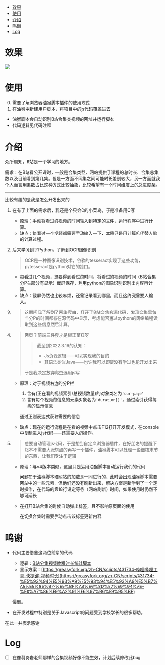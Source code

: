 - [效果](#效果)
- [使用](#使用)
- [介绍](#介绍)
- [鸣谢](#鸣谢)
- [Log](#log)

# 效果
![](https://cdn.jsdelivr.net/gh/zweix123/BilibiliProgressBar/img/ege.png)

# 使用

0. 需要了解浏览器油猴脚本插件的使用方式
1. 在油猴中新建用户脚本，将项目中的js代码覆盖进去

+ 油猴脚本会自动识别B站合集类视频的网址并运行脚本
+ 代码逻辑见代码注释

# 介绍

众所周知，B站是一个学习的地方。

需求：在B站看公开课时，一般是合集类型，网站提供了课程的总时长、合集总集数以及目前看到第几集。但是一方面不同集之间可能时长差别较大，另一方面就我个人而言用集数占比这种方式比较抽象，比较希望有一个时间维度上的总进度条。

-----

比较有趣的是我是怎么开发出来的
1. 在有了上面的需求后，我还是个只会C的小菜鸟，于是准备用C写
	+ 原理：手动将看过的视频的时间输入到特定的文件，运行程序中进行计算。
	+ 缺点：每看过一个视频都需要手动输入一下，本质只是用计算机代替人脑的计算过程。

2. 后来学习到了Python，了解到OCR图像识别
	>OCR是一种图像识别技术，谷歌的tesseract实现了这些功能，pytesseract是python对它的接口。

	+ 每看过几个视频，想要得到看过的时间，将看过的视频的时间（B站合集分P右部分有显示）截屏保存，利用python的图像识别识别出内容再计算。
	+ 缺点：截屏仍然也比较麻烦，还需记录看到哪里，而且这终究需要人输入。

3. 
   >这期间我了解到了网络爬虫，打开了B站合集的源代码，发现合集里每个分P的时间都有在源代码中显示，考虑能否通过python的网络编程读取到这些信息然后计算。

4. 
   > 网页？前端三件套才是根正苗红呀
   >
   > > 截至到2022.3.16的认知：
   > >
   > > + Js负责逻辑——可以实现我的目的
   > > + 其语法类似Java——也许我可以即使没有学过也能开发出来
   >
   > 于是我决定放弃爬虫选用js写

   + 原理：对于视频右边的分P栏

     1. 含有(正在看的视频索引/总视频数量)的对象类名为`'cur-page'`
     2. 含有每个视频的信息的元素对象名为`'duration[]'`，通过索引获得每集的显示信息

     通过正则表达式获取需要的信息

   + 缺点：现在的运行流程是在看的视频中点击F12打开开发模式，在console中复制进入js代码——还需要人的操作。

5. 
   > 想要自动管理js代码，于是想到自定义浏览器插件，在好朋友的提醒下根本不需要大张旗鼓的再写一个插件，油猴脚本可以处理一些细枝末节的东西，让我们专注于逻辑
   
   + 原理：与v4版本类似，这里只是运用油猴脚本自动运行我们的代码
   
     问题在于油猴脚本和网站的加载是一同进行的，此时会出现油猴脚本需要网站中的一些元素，但他们还没有刷新出来，解决方案是新学到了一个定时操作，在代码的第18行设定等待（网站刷新）时间，如果使用时仍然不够可延长
   
   + 在打开B站合集的时候自动弹出标签，且不影响原页面的使用
   
     在切换合集时需要手动点击该标签更新内容

# 鸣谢

+ 代码主要借鉴这两位前辈的代码

  + 逻辑：[B站分集视频教程时长统计脚本](https://www.52pojie.cn/thread-1517520-1-1.html)
  + 显示方案：[https://greasyfork.org/zh-CN/scripts/431734-哔哩哔哩工具-快捷键-视频时长](https://greasyfork.org/zh-CN/scripts/431734-%E5%93%94%E5%93%A9%E5%93%94%E5%93%A9%E5%B7%A5%E5%85%B7-%E5%BF%AB%E6%8D%B7%E9%94%AE-%E8%A7%86%E9%A2%91%E6%97%B6%E9%95%BF)

  侵删。

+ 在开发过程中特别是关于Javascript的问题受到学校学长的很多帮助。

在此一并表示感谢

# Log

+ [ ] 在像蒋炎岩老师那样的合集视频好像不能生效，计划后续修改此bug